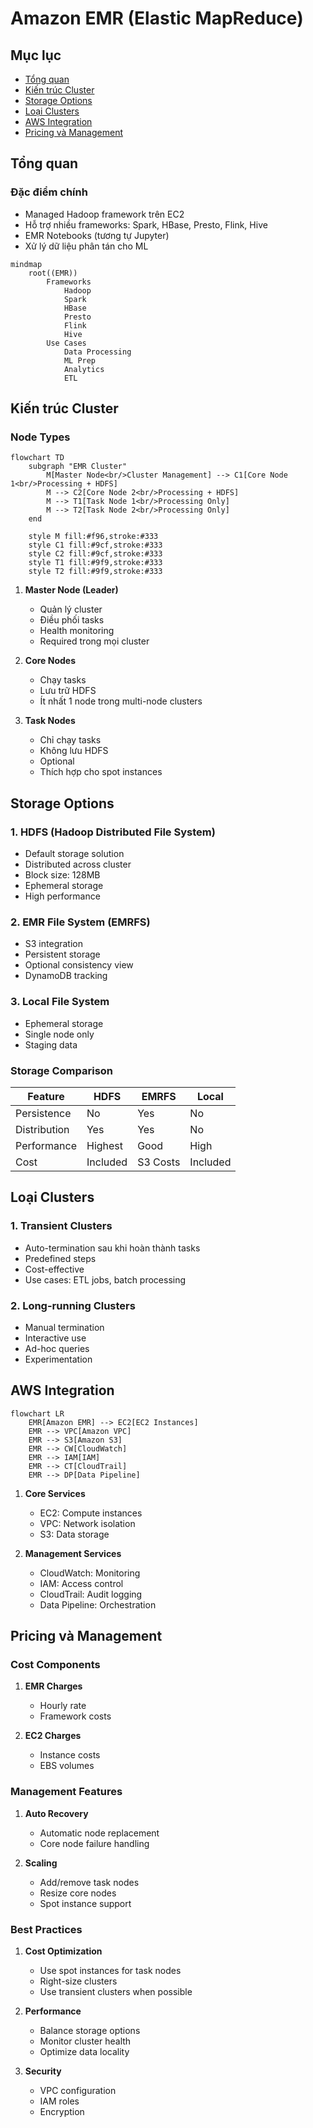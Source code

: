 # Amazon EMR (Elastic MapReduce)

## Mục lục
- [Tổng quan](#tổng-quan) 
- [Kiến trúc Cluster](#kiến-trúc-cluster)
- [Storage Options](#storage-options)
- [Loại Clusters](#loại-clusters)
- [AWS Integration](#aws-integration)
- [Pricing và Management](#pricing-và-management)

## Tổng quan

### Đặc điểm chính
- Managed Hadoop framework trên EC2
- Hỗ trợ nhiều frameworks: Spark, HBase, Presto, Flink, Hive
- EMR Notebooks (tương tự Jupyter)
- Xử lý dữ liệu phân tán cho ML

```mermaid
mindmap
    root((EMR))
        Frameworks
            Hadoop
            Spark
            HBase
            Presto
            Flink
            Hive
        Use Cases
            Data Processing
            ML Prep
            Analytics
            ETL
```

## Kiến trúc Cluster

### Node Types
```mermaid
flowchart TD
    subgraph "EMR Cluster"
        M[Master Node<br/>Cluster Management] --> C1[Core Node 1<br/>Processing + HDFS]
        M --> C2[Core Node 2<br/>Processing + HDFS]
        M --> T1[Task Node 1<br/>Processing Only]
        M --> T2[Task Node 2<br/>Processing Only]
    end

    style M fill:#f96,stroke:#333
    style C1 fill:#9cf,stroke:#333
    style C2 fill:#9cf,stroke:#333
    style T1 fill:#9f9,stroke:#333
    style T2 fill:#9f9,stroke:#333
```

1. **Master Node (Leader)**
   - Quản lý cluster
   - Điều phối tasks
   - Health monitoring
   - Required trong mọi cluster

2. **Core Nodes**
   - Chạy tasks
   - Lưu trữ HDFS
   - Ít nhất 1 node trong multi-node clusters

3. **Task Nodes**
   - Chỉ chạy tasks
   - Không lưu HDFS
   - Optional
   - Thích hợp cho spot instances

## Storage Options

### 1. HDFS (Hadoop Distributed File System)
- Default storage solution
- Distributed across cluster
- Block size: 128MB
- Ephemeral storage
- High performance

### 2. EMR File System (EMRFS)
- S3 integration
- Persistent storage
- Optional consistency view
- DynamoDB tracking

### 3. Local File System
- Ephemeral storage
- Single node only
- Staging data

### Storage Comparison
| Feature | HDFS | EMRFS | Local |
|---------|------|--------|--------|
| Persistence | No | Yes | No |
| Distribution | Yes | Yes | No |
| Performance | Highest | Good | High |
| Cost | Included | S3 Costs | Included |

## Loại Clusters

### 1. Transient Clusters
- Auto-termination sau khi hoàn thành tasks
- Predefined steps
- Cost-effective
- Use cases: ETL jobs, batch processing

### 2. Long-running Clusters
- Manual termination
- Interactive use
- Ad-hoc queries
- Experimentation

## AWS Integration

```mermaid
flowchart LR
    EMR[Amazon EMR] --> EC2[EC2 Instances]
    EMR --> VPC[Amazon VPC]
    EMR --> S3[Amazon S3]
    EMR --> CW[CloudWatch]
    EMR --> IAM[IAM]
    EMR --> CT[CloudTrail]
    EMR --> DP[Data Pipeline]
```

1. **Core Services**
   - EC2: Compute instances
   - VPC: Network isolation
   - S3: Data storage

2. **Management Services**
   - CloudWatch: Monitoring
   - IAM: Access control
   - CloudTrail: Audit logging
   - Data Pipeline: Orchestration

## Pricing và Management

### Cost Components
1. **EMR Charges**
   - Hourly rate
   - Framework costs

2. **EC2 Charges**
   - Instance costs
   - EBS volumes

### Management Features
1. **Auto Recovery**
   - Automatic node replacement
   - Core node failure handling

2. **Scaling**
   - Add/remove task nodes
   - Resize core nodes
   - Spot instance support

### Best Practices
1. **Cost Optimization**
   - Use spot instances for task nodes
   - Right-size clusters
   - Use transient clusters when possible

2. **Performance**
   - Balance storage options
   - Monitor cluster health
   - Optimize data locality

3. **Security**
   - VPC configuration
   - IAM roles
   - Encryption